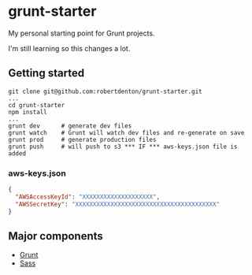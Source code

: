 # grunt-starter

My personal starting point for Grunt projects.

I'm still learning so this changes a lot.

## Getting started

```
git clone git@github.com:robertdenton/grunt-starter.git
...
cd grunt-starter
npm install
...
grunt dev      # generate dev files
grunt watch    # Grunt will watch dev files and re-generate on save
grunt prod     # generate production files
grunt push     # will push to s3 *** IF *** aws-keys.json file is added
```

### aws-keys.json

```json
{
  "AWSAccessKeyId": "XXXXXXXXXXXXXXXXXXXX",
  "AWSSecretKey": "XXXXXXXXXXXXXXXXXXXXXXXXXXXXXXXXXXXXXXXX"
}

```

## Major components

* [Grunt](https://gruntjs.com/)
* [Sass](http://sass-lang.com/install)